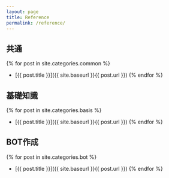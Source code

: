 ```yaml
---
layout: page
title: Reference
permalink: /reference/
---
```

## 共通
{% for post in site.categories.common %}
- [{{ post.title }}]({{ site.baseurl }}{{ post.url }})
{% endfor %}

## 基礎知識
{% for post in site.categories.basis %}
- [{{ post.title }}]({{ site.baseurl }}{{ post.url }})
{% endfor %}

## BOT作成
{% for post in site.categories.bot %}
- [{{ post.title }}]({{ site.baseurl }}{{ post.url }})
{% endfor %}



